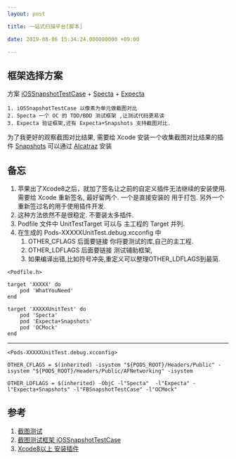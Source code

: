 ```yaml
---
layout: post

title: 一站式扫描平台[脚本]

date: 2019-08-06 15:34:24.000000000 +09:00

---
```



## 框架选择方案

方案 [iOSSnapshotTestCase](https://github.com/uber/ios-snapshot-test-case/) + [Specta](https://github.com/specta/specta) + [Expecta](https://github.com/specta/expecta)

	1. iOSSnapshotTestCase 以像素为单元做截图对比
	2. Specta 一个 OC 的 TDD/BDD 测试框架 ,让测试代码更易读
	3. Expecta 验证框架,还有 Expecta+Snapshots 支持截图对比.
 
为了我更好的观察截图对比结果, 需要给 Xcode 安装一个收集截图对比结果的插件 [Snapshots](https://github.com/orta/snapshots) 可以通过 [Alcatraz](http://alcatraz.io) 安装

## 备忘

1. 苹果出了Xcode8之后，就加了签名让之前的自定义插件无法继续的安装使用. 需要给 Xcode 重新签名, 最好留两个. 一个是直接安装的 用于打包. 另外一个重新签过名的用于使用插件开发.
2. 这种方法依然不是很稳定. 不要装太多插件.
3. Podfile 文件中 UnitTestTarget 可以与 主工程的 Target 并列.
4. 在生成的 Pods-XXXXXUnitTest.debug.xcconfig 中
	1. OTHER_CFLAGS 后面要链接 你将要测试的库,自己的主工程.
	2. OTHER_LDFLAGS 后面要链接 测试辅助框架, 
	3. 如果编译出错,比如符号冲突,重定义可以整理OTHER_LDFLAGS到最简.

```
<Podfile.h>

target 'XXXXX' do
    pod 'WhatYouNeed'
end

target 'XXXXXUnitTest' do
    pod 'Specta'
    pod 'Expecta+Snapshots'
    pod 'OCMock'
end
```
----------------------------------------------------
```
<Pods-XXXXXUnitTest.debug.xcconfig>

OTHER_CFLAGS = $(inherited) -isystem "${PODS_ROOT}/Headers/Public" -isystem "${PODS_ROOT}/Headers/Public/AFNetworking" -isystem

OTHER_LDFLAGS = $(inherited) -ObjC -l"Specta"  -l"Expecta" -l"Expecta+Snapshots" -l"FBSnapshotTestCase" -l"OCMock"

```
## 参考

1. [截图测试](https://objccn.io/issue-15-7/)
2. [截图测试框架 iOSSnapshotTestCase ](https://github.com/uber/ios-snapshot-test-case/)
3. [Xcode8以上 安装插件](http://www.cnblogs.com/jys509/p/6290416.html)

